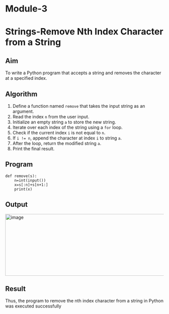 # Module-3
# Strings-Remove Nth Index Character from a String

## Aim
To write a Python program that accepts a string and removes the character at a specified index.

## Algorithm
1. Define a function named `remove` that takes the input string as an argument.
2. Read the index `n` from the user input.
3. Initialize an empty string `a` to store the new string.
4. Iterate over each index of the string using a `for` loop.
5. Check if the current index `i` is not equal to `n`.
6. If `i != n`, append the character at index `i` to string `a`.
7. After the loop, return the modified string `a`.
8. Print the final result.

## Program
```
def remove(s):
    n=int(input())
    x=s[:n]+s[n+1:]
    print(x)
```
## Output
<img width="607" height="197" alt="image" src="https://github.com/user-attachments/assets/5dd6e240-9933-4566-a60c-d5b149b680d7" />

## Result
Thus, the program to remove the nth index character from a string in Python was executed
successfully
